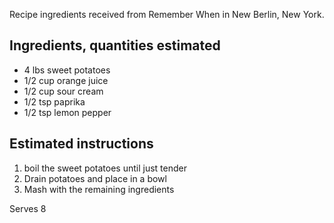 Recipe ingredients received from Remember When in New Berlin, New York.

## Ingredients, quantities estimated ##

* 4 lbs sweet potatoes
* 1/2 cup orange juice
* 1/2 cup sour cream
* 1/2 tsp paprika
* 1/2 tsp lemon pepper

## Estimated instructions ##

1. boil the sweet potatoes until just tender
2. Drain potatoes and place in a bowl
3. Mash with the remaining ingredients

Serves 8
